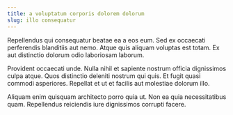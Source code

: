 ```yaml
---
title: a voluptatum corporis dolorem dolorum
slug: illo consequatur
---
```


Repellendus qui consequatur beatae ea a eos eum. Sed ex occaecati perferendis blanditiis aut nemo. Atque quis aliquam voluptas est totam. Ex aut distinctio dolorum odio laboriosam laborum.

Provident occaecati unde. Nulla nihil et sapiente nostrum officia dignissimos culpa atque. Quos distinctio deleniti nostrum qui quis. Et fugit quasi commodi asperiores. Repellat et ut et facilis aut molestiae dolorum illo.

Aliquam enim quisquam architecto porro quia ut. Non ea quia necessitatibus quam. Repellendus reiciendis iure dignissimos corrupti facere.
